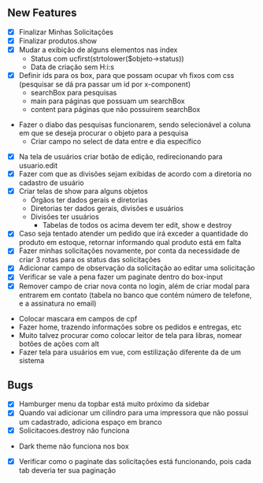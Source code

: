 ## New Features

- [X] Finalizar Minhas Solicitações
- [X] Finalizar produtos.show
- [X] Mudar a exibição de alguns elementos nas index
    - Status com ucfirst(strtolower($objeto->status))
    - Data de criação sem H:i:s
- [X] Definir ids para os box, para que possam ocupar vh fixos com css (pesquisar se dá pra passar um id por x-component)
    - searchBox para pesquisas
    - main para páginas que possuam um searchBox
    - content para páginas que não possuirem searchBox
- Fazer o diabo das pesquisas funcionarem, sendo selecionável a coluna em que se deseja procurar o objeto para a pesquisa
    - Criar campo no select de data entre e dia específico
- [X] Na tela de usuários criar botão de edição, redirecionando para usuario.edit
- [X] Fazer com que as divisões sejam exibidas de acordo com a diretoria no cadastro de usuário
- [X] Criar telas de show para alguns objetos
    - Órgãos ter dados gerais e diretorias
    - Diretorias ter dados gerais, divisões e usuários
    - Divisões ter usuários
        - Tabelas de todos os acima devem ter edit, show e destroy
- [X] Caso seja tentado atender um pedido que irá exceder a quantidade do produto em estoque, retornar informando qual produto está em falta
- [X] Fazer minhas solicitações novamente, por conta da necessidade de criar 3 rotas para os status das solicitações 
- [X] Adicionar campo de observação da solicitação ao editar uma solicitação
- [X] Verificar se vale a pena fazer um paginate dentro do box-input
- [X] Remover campo de criar nova conta no login, além de criar modal para entrarem em contato (tabela no banco que contém número de telefone, e a assinatura no email)
- Colocar mascara em campos de cpf
- Fazer home, trazendo informações sobre os pedidos e entregas, etc
- Muito talvez procurar como colocar leitor de tela para libras, nomear botões de ações com alt
- Fazer tela para usuários em vue, com estilização diferente da de um sistema

## Bugs

- [X] Hamburger menu da topbar está muito próximo da sidebar
- [X] Quando vai adicionar um cilíndro para uma impressora que não possui um cadastrado, adiciona espaço em branco
- [X] Solicitacoes.destroy não funciona
- Dark theme não funciona nos box 
- [X] Verificar como o paginate das solicitações está funcionando, pois cada tab deveria ter sua paginação